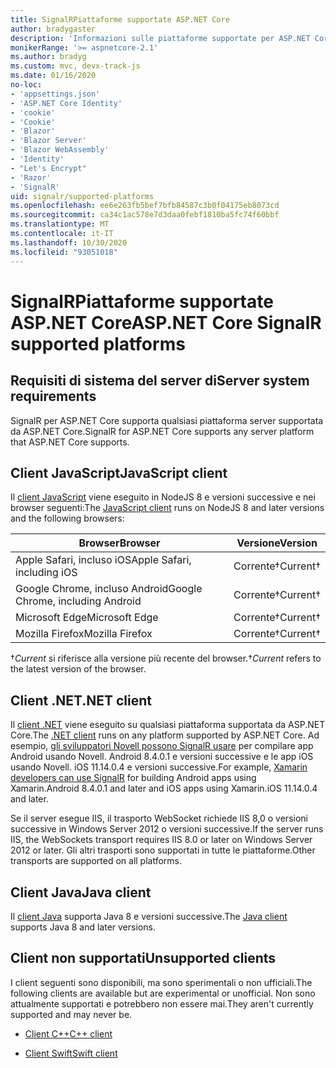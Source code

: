```yaml
---
title: SignalRPiattaforme supportate ASP.NET Core
author: bradygaster
description: 'Informazioni sulle piattaforme supportate per ASP.NET Core SignalR .'
monikerRange: '>= aspnetcore-2.1'
ms.author: bradyg
ms.custom: mvc, devx-track-js
ms.date: 01/16/2020
no-loc:
- 'appsettings.json'
- 'ASP.NET Core Identity'
- 'cookie'
- 'Cookie'
- 'Blazor'
- 'Blazor Server'
- 'Blazor WebAssembly'
- 'Identity'
- "Let's Encrypt"
- 'Razor'
- 'SignalR'
uid: signalr/supported-platforms
ms.openlocfilehash: ee6e263fb5bef7bfb84587c3b0f04175eb8073cd
ms.sourcegitcommit: ca34c1ac578e7d3daa0febf1810ba5fc74f60bbf
ms.translationtype: MT
ms.contentlocale: it-IT
ms.lasthandoff: 10/30/2020
ms.locfileid: "93051018"
---
```

# <a name="aspnet-core-no-locsignalr-supported-platforms"></a><span data-ttu-id="7a2b7-103">SignalRPiattaforme supportate ASP.NET Core</span><span class="sxs-lookup"><span data-stu-id="7a2b7-103">ASP.NET Core SignalR supported platforms</span></span>

## <a name="server-system-requirements"></a><span data-ttu-id="7a2b7-104">Requisiti di sistema del server di</span><span class="sxs-lookup"><span data-stu-id="7a2b7-104">Server system requirements</span></span>

<span data-ttu-id="7a2b7-105">SignalR per ASP.NET Core supporta qualsiasi piattaforma server supportata da ASP.NET Core.</span><span class="sxs-lookup"><span data-stu-id="7a2b7-105">SignalR for ASP.NET Core supports any server platform that ASP.NET Core supports.</span></span>

## <a name="javascript-client"></a><span data-ttu-id="7a2b7-106">Client JavaScript</span><span class="sxs-lookup"><span data-stu-id="7a2b7-106">JavaScript client</span></span>

<span data-ttu-id="7a2b7-107">Il [client JavaScript](xref:signalr/javascript-client) viene eseguito in NodeJS 8 e versioni successive e nei browser seguenti:</span><span class="sxs-lookup"><span data-stu-id="7a2b7-107">The [JavaScript client](xref:signalr/javascript-client) runs on NodeJS 8 and later versions and the following browsers:</span></span>

| <span data-ttu-id="7a2b7-108">Browser</span><span class="sxs-lookup"><span data-stu-id="7a2b7-108">Browser</span></span>                          | <span data-ttu-id="7a2b7-109">Versione</span><span class="sxs-lookup"><span data-stu-id="7a2b7-109">Version</span></span>         |
| -------------------------------- | --------------- |
| <span data-ttu-id="7a2b7-110">Apple Safari, incluso iOS</span><span class="sxs-lookup"><span data-stu-id="7a2b7-110">Apple Safari, including iOS</span></span>      | <span data-ttu-id="7a2b7-111">Corrente&dagger;</span><span class="sxs-lookup"><span data-stu-id="7a2b7-111">Current&dagger;</span></span> |
| <span data-ttu-id="7a2b7-112">Google Chrome, incluso Android</span><span class="sxs-lookup"><span data-stu-id="7a2b7-112">Google Chrome, including Android</span></span> | <span data-ttu-id="7a2b7-113">Corrente&dagger;</span><span class="sxs-lookup"><span data-stu-id="7a2b7-113">Current&dagger;</span></span> |
| <span data-ttu-id="7a2b7-114">Microsoft Edge</span><span class="sxs-lookup"><span data-stu-id="7a2b7-114">Microsoft Edge</span></span>                   | <span data-ttu-id="7a2b7-115">Corrente&dagger;</span><span class="sxs-lookup"><span data-stu-id="7a2b7-115">Current&dagger;</span></span> |
| <span data-ttu-id="7a2b7-116">Mozilla Firefox</span><span class="sxs-lookup"><span data-stu-id="7a2b7-116">Mozilla Firefox</span></span>                  | <span data-ttu-id="7a2b7-117">Corrente&dagger;</span><span class="sxs-lookup"><span data-stu-id="7a2b7-117">Current&dagger;</span></span> |

<span data-ttu-id="7a2b7-118">&dagger;*Current* si riferisce alla versione più recente del browser.</span><span class="sxs-lookup"><span data-stu-id="7a2b7-118">&dagger;*Current* refers to the latest version of the browser.</span></span>

## <a name="net-client"></a><span data-ttu-id="7a2b7-119">Client .NET</span><span class="sxs-lookup"><span data-stu-id="7a2b7-119">.NET client</span></span>

<span data-ttu-id="7a2b7-120">Il [client .NET](xref:signalr/dotnet-client) viene eseguito su qualsiasi piattaforma supportata da ASP.NET Core.</span><span class="sxs-lookup"><span data-stu-id="7a2b7-120">The [.NET client](xref:signalr/dotnet-client) runs on any platform supported by ASP.NET Core.</span></span> <span data-ttu-id="7a2b7-121">Ad esempio, [gli sviluppatori Novell possono SignalR usare](https://github.com/aspnet/Announcements/issues/305) per compilare app Android usando Novell. Android 8.4.0.1 e versioni successive e le app iOS usando Novell. iOS 11.14.0.4 e versioni successive.</span><span class="sxs-lookup"><span data-stu-id="7a2b7-121">For example, [Xamarin developers can use SignalR](https://github.com/aspnet/Announcements/issues/305) for building Android apps using Xamarin.Android 8.4.0.1 and later and iOS apps using Xamarin.iOS 11.14.0.4 and later.</span></span>

<span data-ttu-id="7a2b7-122">Se il server esegue IIS, il trasporto WebSocket richiede IIS 8,0 o versioni successive in Windows Server 2012 o versioni successive.</span><span class="sxs-lookup"><span data-stu-id="7a2b7-122">If the server runs IIS, the WebSockets transport requires IIS 8.0 or later on Windows Server 2012 or later.</span></span> <span data-ttu-id="7a2b7-123">Gli altri trasporti sono supportati in tutte le piattaforme.</span><span class="sxs-lookup"><span data-stu-id="7a2b7-123">Other transports are supported on all platforms.</span></span>

## <a name="java-client"></a><span data-ttu-id="7a2b7-124">Client Java</span><span class="sxs-lookup"><span data-stu-id="7a2b7-124">Java client</span></span>

<span data-ttu-id="7a2b7-125">Il [client Java](xref:signalr/java-client) supporta Java 8 e versioni successive.</span><span class="sxs-lookup"><span data-stu-id="7a2b7-125">The [Java client](xref:signalr/java-client) supports Java 8 and later versions.</span></span>

## <a name="unsupported-clients"></a><span data-ttu-id="7a2b7-126">Client non supportati</span><span class="sxs-lookup"><span data-stu-id="7a2b7-126">Unsupported clients</span></span>

<span data-ttu-id="7a2b7-127">I client seguenti sono disponibili, ma sono sperimentali o non ufficiali.</span><span class="sxs-lookup"><span data-stu-id="7a2b7-127">The following clients are available but are experimental or unofficial.</span></span> <span data-ttu-id="7a2b7-128">Non sono attualmente supportati e potrebbero non essere mai.</span><span class="sxs-lookup"><span data-stu-id="7a2b7-128">They aren't currently supported and may never be.</span></span>

* <span data-ttu-id="7a2b7-129">[Client C++](https://github.com/aspnet/SignalR-Client-Cpp)</span><span class="sxs-lookup"><span data-stu-id="7a2b7-129">[C++ client](https://github.com/aspnet/SignalR-Client-Cpp)</span></span>

* <span data-ttu-id="7a2b7-130">[Client Swift](https://github.com/moozzyk/SignalR-Client-Swift)</span><span class="sxs-lookup"><span data-stu-id="7a2b7-130">[Swift client](https://github.com/moozzyk/SignalR-Client-Swift)</span></span>
